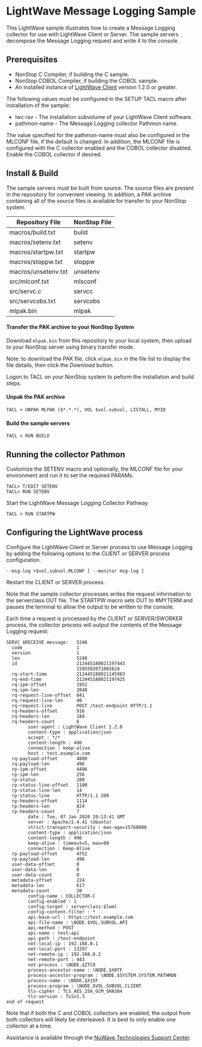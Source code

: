# LightWave Message Logging Sample
This LightWave sample illustrates how to create a Message Logging collector for use with LightWave Client or Server. The sample servers decompose the Message Logging request and write it to the console.
 
## Prerequisites

+ NonStop C Compiler, if building the C sample.
+ NonStop COBOL Compiler, if building the COBOL sample.
+ An installed instance of [LightWave Client](https://docs.nuwavetech.com/display/LWCLIENT) version 1.2.0 or greater.

The following values must be configured in the SETUP TACL macro after installation of the sample:

+ lwc-isv - The installation subvolume of your LightWave Client software.
+ pathmon-name - The Message Logging collector Pathmon name.

The value specified for the pathmon-name must also be configured in the MLCONF file, if the default is changed. In addition, the MLCONF file is configured with the C collector enabled and the COBOL collector disabled. Enable the COBOL collector if desired.

## Install & Build

The sample servers must be built from source. The source files are present in the repository for convenient viewing. 
In addition, a PAK archive containing all of the source files is available for transfer to your NonStop system.
 
| Repository File | NonStop File | 
| -- | -- |
| macros/build.txt | build |
| macros/setenv.txt | setenv |
| macros/startpw.txt | startpw |
| macros/stoppw.txt | stoppw |
| macros/unsetenv.txt | unsetenv |
| src/mlconf.txt | mlsconf |
| src/servc.c | servcc |
| src/servcobs.txt | servcobs |
| mlpak.bin | mlpak |
  
#### Transfer the PAK archive to your NonStop System

Download `mlpak.bin` from this repository to your local system, then upload to your NonStop server using binary transfer mode.

Note: to download the PAK file, click `mlpak.bin` in the file list to display the file details, then click the *Download* button.

Logon to TACL on your NonStop system to peform the installation and build steps.

#### Unpak the PAK archive
```
TACL > UNPAK MLPAK ($*.*.*), VOL $vol.subvol, LISTALL, MYID
```

#### Build the sample servers
```
TACL > RUN BUILD
```
## Running the collector Pathmon
Customize the SETENV macro and optionally, the MLCONF file for your environment and run it to set the required PARAMs.
```
TACL> T/EDIT SETENV
TACL> RUN SETENV
```
Start the LightWave Message Logging Collector Pathway
```
TACL > RUN STARTPW
```

## Configuring the LightWave process
Configure the LightWave Client or Server process to use Message Logging by adding the following options to the CLIENT or SERVER process configuration.
```
--msg-log +$vol.subvol.MLCONF [ --monitor msg-log ]
````
Restart the CLIENT or SERVER process.

Note that the sample collector processes writes the request information to the serverclass OUT file. The STARTPW macro sets OUT to #MYTERM and pauses the terminal to allow the output to be written to the console.

Each time a request is processed by the CLIENT or SERVER/SWORKER process, the collector process will output the contents of the Message Logging request:

```
SERVC $RECEIVE message:   5248
  code                    1
  version                 1
  len                     5248
  id                      212445188021197443
                          1595503071002624
  rq-start-time           212445188021145983
  rq-end-time             212445188021197425
  rq-ipm-offset           1952
  rq-ipm-len              2048
  rq-request-line-offset  841
  rq-request-line-len     40
  rq-request-line         POST /test-endpoint HTTP/1.1
  rq-headers-offset       916
  rq-headers-len          184
  rq-headers-count        6
        user-agent : LightWave Client 1.2.0
        content-type : application/json
        accept : */*
        content-length : 496
        connection : keep-alive
        host : test.example.com
  rq-payload-offset       4000
  rq-payload-len          496
  rp-ipm-offset           4496
  rp-ipm-len              256
  rp-status               200
  rp-status-line-offset   1100
  rp-status-line-len      14
  rp-status-line          HTTP/1.1 200
  rp-headers-offset       1114
  rp-headers-len          824
  rp-headers-count        7
        date : Tue, 07 Jan 2020 20:13:41 GMT
        server : Apache/2.4.41 (Ubuntu)
        strict-transport-security : max-age=15768000
        content-type : application/json
        content-length : 496
        keep-alive : timeout=5, max=99
        connection : Keep-Alive
  rp-payload-offset       4752
  rp-payload-len          496
  user-data-offset        0
  user-data-len           0
  user-data-count         0
  metadata-offset         224
  metadata-len            617
  metadata-count          20
        config-name : COLLECTOR-C
        config-enabled : 1
        config-target : serverclass:$lwml
        config-content-filter : *
        api-base-url : https://test.example.com
        api-file-name : \NODE.$VOL.SUBVOL.API
        api-method : POST
        api-name : test-api
        api-path : /test-endpoint
        net-local-ip : 192.168.0.1
        net-local-port : 13297
        net-remote-ip : 192.168.0.2
        net-remote-port : 443
        net-process : \NODE.$ZTC0
        process-ancestor-name : \NODE.$X0TF
        process-ancestor-program : \NODE.$SYSTEM.SYSTEM.PATHMON
        process-name : \NODE.$X15F
        process-program : \NODE.$VOL.SUBVOL.CLIENT
        tls-cipher : TLS_AES_256_GCM_SHA384
        tls-version : TLSv1.3
end of request
```
Note that if both the C and COBOL collectors are enabled, the output from both collectors will likely be interleaved. It is best to only enable one collector at a time.

Assistance is available through the [NuWave Technologies Support Center](http://support.nuwavetech.com).
